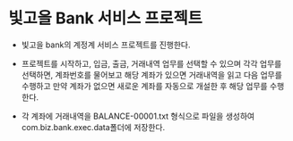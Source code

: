 # 빛고을 Bank 서비스 프로젝트

* 빛고을 bank의 계정계 서비스 프로젝트를 진행한다.
* 프로젝트를 시작하고, 입금, 출금, 거래내역 업무를 선택할 수 있으며 각각 업무를 선택하면, 계좌번호를 물어보고 해당 계좌가 있으면 거래내역을 읽고 다음 업무를 수행하고 만약 계좌가 없으면 새로운 계좌를 자동으로 개설한 후 해당 업무를 수행한다.

* 각 계좌에 거래내역을 BALANCE-00001.txt 형식으로 파일을 생성하여 com.biz.bank.exec.data폴더에 저장한다.